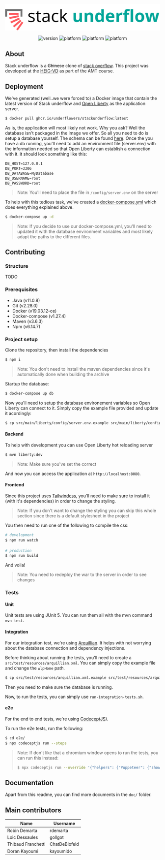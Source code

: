 

<p align="center">
<img src="doc/logo.png">
</p>

<p align="center">
  <img src="https://forthebadge.com/images/badges/built-with-love.svg" alt="version">
  <img src="https://forthebadge.com/images/badges/made-with-java.svg" alt="platform">
  <img src="https://forthebadge.com/images/badges/ctrl-c-ctrl-v.svg" alt="platform">
  <img src="https://forthebadge.com/images/badges/powered-by-black-magic.svg" alt="platform">
</p>



## About

Stack underflow is a <s>Chinese</s> clone of [stack overflow](https://stackoverflow.com/). This project was developed at the [HEIG-VD](https://heig-vd.ch/) as part of the AMT course. 

## Deployment

We've generated (well..we were forced to) a Docker image that contain the latest version of Stack underflow and [Open Liberty](https://openliberty.io/) as the application server.

```bash
$ docker pull ghcr.io/underflowers/stackunderflow:latest
```

As is, the application will most likely not work. Why you ask? Well the database isn't packaged in the image we offer. So all you need to do is setup a database yourself. The schema can be found [here](./docker/init/database/schema.sql). Once the you have a db running, you'll need to add an environment file (server.env) with the information needed so that  Open Liberty can establish a connection with it. it should look something like this:

```
DB_HOST=127.0.0.1
DB_PORT=3306
DB_DATABASE=MyDatabase
DB_USERNAME=root
DB_PASSWORD=root
```

> Note: You'll need to place the file in `/config/server.env` on the server

To help with this tedious task, we've created a [docker-compose.yml]() which does everything explained above.

```bash
$ docker-compose up -d
```

> Note: If you decide to use our docker-compose.yml, you'll need to updated it with the database environment variables and most likely adapt the paths to the different files.

## Contributing

### Structure

TODO

### Prerequisites

- Java (v11.0.8)
- Git (v2.28.0)
- Docker (v19.03.12-ce)
- Docker-compose (v1.27.4)
- Maven (v3.6.3)
- Npm (v6.14.7)

### Project setup

Clone the repository, then install the dependencies

```bash
$ npm i
```

> Note: You don't need to install the maven dependencies since it's automatically done when building the archive

Startup the database:

```bash
$ docker-compose up db
```

Now you'll need to setup the database environement variables so Open Liberty can connect to it. Simply copy the example file provided and update it acordingly:

```bash
$ cp src/main/liberty/config/server.env.example src/main/liberty/config/server.env
```

#### Backend

To help with development you can use Open Liberty hot reloading server

```bash
$ mvn liberty:dev
```

> Note: Make sure you've set the correct 

And now you can access the application at `http://localhost:8080`.

#### Frontend

Since this project uses [Tailwindcss](https://tailwindcss.com/), you'll need to make sure to install it (with it's dependencies) in order to change the styling.

> Note: If you don't want to change the styling you can skip this whole section since there is a default stylesheet in the project
>

You then need to run one of the following to compile the css:

```sh
# development
$ npm run watch

# production
$ npm run build
```

And voila!

> Note: You need to redeploy the war to the server in order to see changes

### Tests

#### Unit

Unit tests are using JUnit 5. You can run them all with the mvn command `mvn test`.

#### Integration

For our integration test, we're using [Arquillian](https://arquillian.org/). It helps with not worrying about the database connection and dependency injections.

Before thinking about running the tests, you'll need to create a `src/test/resources/arquillian.xml`. You can simply copy the example file and change the `wlpHome` path.

```bash
$ cp src/test/resources/arquillian.xml.example src/test/resources/arquillian.xml
```

Then you need to make sure the database is running. 

Now, to run the tests, you can simply use  `run-integration-tests.sh`.

#### e2e

For the end to end tests, we're using [CodeceptJS](https://codecept.io/)). 

To run the e2e tests, run the following:

```bash
$ cd e2e/
$ npx codeceptjs run --steps
```

> Note: If don't like that a chromium window opens to run the tests, you can run this instead: 
>
> ```bash
> $ npx codeceptjs run --override '{"helpers": {"Puppeteer": {"show": false}}}' --steps
> ```

## Documentation

Apart from this readme, you can find more documents in the `doc/` folder.

## Main contributors

| Name               | Username      |
| ------------------ | ------------- |
| Robin Demarta      | rdemarta      |
| Loic Dessaules     | gollgot       |
| Thibaud Franchetti | ChatDeBlofeld |
| Doran Kayoumi      | kayoumido     |

